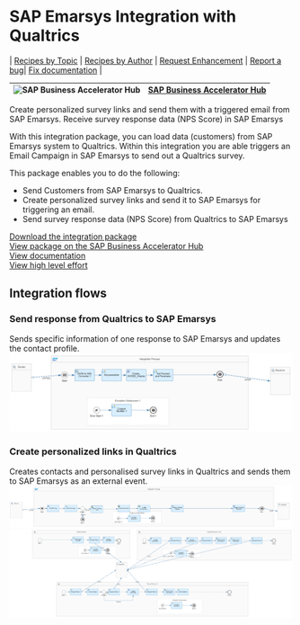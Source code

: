 # SAP Emarsys Integration with Qualtrics 

\| [Recipes by Topic](../../readme.md ) \| [Recipes by Author](../../author.md ) \| [Request Enhancement](https://github.com/SAP-samples/cloud-integration-flow/issues/new?assignees=&labels=Recipe%20Fix,enhancement&template=recipe-request.md&title=Improve%20SAP%20Emarsys%20Integration%20with%20SAP%20Qualtrics) \| [Report a bug](https://github.com/SAP-samples/cloud-integration-flow/issues/new?assignees=&labels=Recipe%20Fix,bug&template=bug_report.md&title=Issue%20with%20SAP%20Emarsys%20Integration%20with%20SAP%20Qualtrics)\| [Fix documentation](https://github.com/SAP-samples/cloud-integration-flow/issues/new?assignees=&labels=Recipe%20Fix,documentation&template=bug_report.md&title=Docu%20fix%20SAP%20Emarsys%20Integration%20with%20SAP%20Qualtrics) \| 

 ![SAP Business Accelerator Hub](https://github.com/SAPAPIBusinessHub.png?size=50 ) | [SAP Business Accelerator Hub](https://api.sap.com/allcommunity) | 
 ----|----| 

Create personalized survey links and send them with a triggered email from SAP Emarsys. Receive survey response data (NPS Score) in SAP Emarsys

<p>With this integration package, you can load data (customers) from SAP Emarsys system to Qualtrics. Within this integration you are able triggers an Email Campaign in SAP Emarsys to send out a Qualtrics survey.</p>
<p>This package enables you to do the following:</p>
<ul>
 <li>Send Customers from SAP Emarsys to Qualtrics.</li>
 <li>Create personalized survey links and send it to SAP Emarsys for triggering an email.</li>
 <li>Send survey response data (NPS Score) from Qualtrics to SAP Emarsys</li>
</ul>

[Download the integration package](SAPEmarsysIntegrationwithQualtrics.zip)\
[View package on the SAP Business Accelerator Hub](https://api.sap.com/package/SAPEmarsysIntegrationwithQualtrics)\
[View documentation](CreatePersonalizedLinksInQualtrics.pdf)\
[View high level effort](effort.md)
## Integration flows
### Send response from Qualtrics to SAP Emarsys 
Sends specific information of one response to SAP Emarsys and updates the contact profile. \
 ![input-image](Send_response_from_SAP_Qualtrics_to_SAP_Emarsys.png)
### Create personalized links in Qualtrics 
Creates contacts and personalised survey links in Qualtrics and sends them to SAP Emarsys as an external event. \
 ![input-image](Create_personalized_links_in_SAP_Qualtrics1.png) \
 ![input-image](Create_personalized_links_in_SAP_Qualtrics2.png)